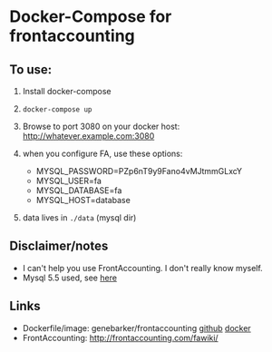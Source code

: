 Docker-Compose for frontaccounting
===

To use:
---


1. Install docker-compose
2. `docker-compose up`
3. Browse to port 3080 on your docker host: http://whatever.example.com:3080
4. when you configure FA, use these options:

	- MYSQL_PASSWORD=PZp6nT9y9Fano4vMJtmmGLxcY
    - MYSQL_USER=fa
    - MYSQL_DATABASE=fa
    - MYSQL_HOST=database

5. data lives in `./data` (mysql dir)

Disclaimer/notes
---

- I can't help you use FrontAccounting. I don't really know myself.
- Mysql 5.5 used, see [here](http://frontaccounting.com/punbb/viewtopic.php?pid=19815#p19815)

Links
---

* Dockerfile/image: genebarker/frontaccounting [github](https://github.com/genebarker/frontaccounting) [docker](https://hub.docker.com/r/genebarker/frontaccounting/)
* FrontAccounting: http://frontaccounting.com/fawiki/
